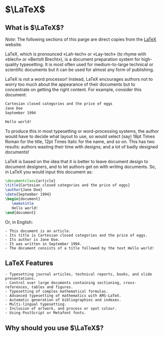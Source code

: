 # $\LaTeX$

## What is $\LaTeX$?

_Note_: The following sections of this parge are direct copies from the
[LaTeX](https://www.latex-project.org/about/) website.

LaTeX, which is pronounced «Lah-tech» or «Lay-tech» (to rhyme with «blech» or
«Bertolt Brecht»), is a document preparation system for high-quality
typesetting. It is most often used for medium-to-large technical or scientific
documents but it can be used for almost any form of publishing.

LaTeX is not a word processor! Instead, LaTeX encourages authors not to worry
too much about the appearance of their documents but to concentrate on getting
the right content. For example, consider this document:

```txt
Cartesian closed categories and the price of eggs
Jane Doe
September 1994

Hello world!
```

To produce this in most typesetting or word-processing systems, the author would
have to decide what layout to use, so would select (say) 18pt Times Roman for
the title, 12pt Times Italic for the name, and so on. This has two results:
authors wasting their time with designs; and a lot of badly designed documents!

LaTeX is based on the idea that it is better to leave document design to
document designers, and to let authors get on with writing documents. So, in
LaTeX you would input this document as:

```tex
\documentclass{article}
\title{Cartesian closed categories and the price of eggs}
\author{Jane Doe}
\date{September 1994}
\begin{document}
   \maketitle
   Hello world!
\end{document}
```

Or, in English:

    - This document is an article.
    - Its title is Cartesian closed categories and the price of eggs.
    - Its author is Jane Doe.
    - It was written in September 1994.
    - The document consists of a title followed by the text Hello world!

## LaTeX Features

    - Typesetting journal articles, technical reports, books, and slide presentations.
    - Control over large documents containing sectioning, cross-references, tables and figures.
    - Typesetting of complex mathematical formulas.
    - Advanced typesetting of mathematics with AMS-LaTeX.
    - Automatic generation of bibliographies and indexes.
    - Multi-lingual typesetting.
    - Inclusion of artwork, and process or spot colour.
    - Using PostScript or Metafont fonts.

## Why should you use $\LaTeX$?
